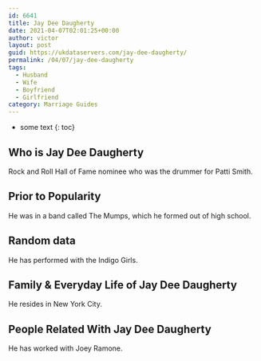 ```yaml
---
id: 6641
title: Jay Dee Daugherty
date: 2021-04-07T02:01:25+00:00
author: victor
layout: post
guid: https://ukdataservers.com/jay-dee-daugherty/
permalink: /04/07/jay-dee-daugherty
tags:
  - Husband
  - Wife
  - Boyfriend
  - Girlfriend
category: Marriage Guides
---
```


* some text
{: toc}

## Who is Jay Dee Daugherty



Rock and Roll Hall of Fame nominee who was the drummer for Patti Smith.

                                
## Prior to Popularity



He was in a band called The Mumps, which he formed out of high school.

                                
## Random data



He has performed with the Indigo Girls.

                                
## Family & Everyday Life of Jay Dee Daugherty



He resides in New York City.

                                
## People Related With Jay Dee Daugherty



He has worked with Joey Ramone.

                
              
            
          
          
          